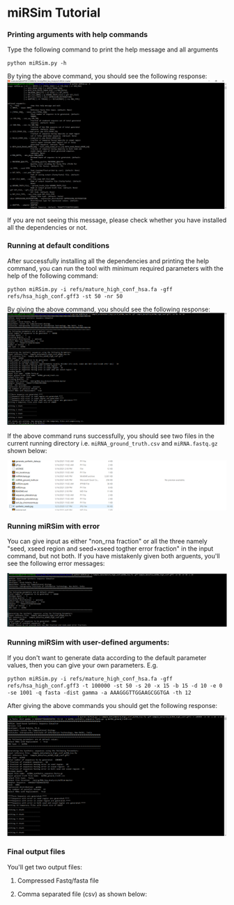 # miRSim Tutorial

### Printing arguments with help commands
Type the following command to print the help message and all arguments
```
python miRSim.py -h
```
By tying the above command, you should see the following response:
![Help Command](Screenshots/Help_command_screenshot.png)

If you are not seeing this message, please check whether you have installed all the dependencies or not.

### Running at default conditions
After successfully installing all the dependencies and printing the help command, you can run the tool with minimum required parameters with the help of the following command:

```
python miRSim.py -i refs/mature_high_conf_hsa.fa -gff refs/hsa_high_conf.gff3 -st 50 -nr 50
```

By giving the above command, you should see the following response:
![Running at Default Parameters](Screenshots/Default_condition_screenshot.png)

If the above command runs successfully, you should see two files in the current running directory i.e. `miRNA_ground_truth.csv` and `miRNA.fastq.gz` shown below:

![Running at Default Parameters Results](Screenshots/default_commmand_output.png)

### Running miRSim with error

You can give input as either "non_rna fraction" or all the three namely "seed, xseed region and seed+xseed togther error fraction" in the input command, but not both. If you have mistakenly given both arguents, you'll see the following error messages:

![Error Message 1](Screenshots/Error_screenshot.png)

### Running miRSim with user-defined arguments:
If you don't want to generate data according to the default parameter values, then you can give your own parameters. E.g.

```
python miRSim.py -i refs/mature_high_conf_hsa.fa -gff refs/hsa_high_conf.gff3 -t 100000 -st 50 -s 20 -x 15 -b 15 -d 10 -e 0 -se 1001 -q fasta -dist gamma -a AAAGGGTTGGAAGCGGTGA -th 12
```
After giving the above commands you should get the following response:

![Error Message 1](Screenshots/User_defined_parameters.png)

### Final output files

You'll get two output files: 

1. Compressed Fastq/fasta file

2. Comma separated file (csv) as shown below:
